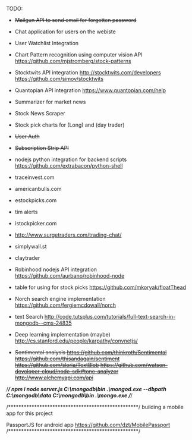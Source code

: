 TODO:
* ~~Mailgun API to send email for forgotten password~~

* Chat application for users on the webiste

* User Watchlist Integration

* Chart Pattern recognition using computer vision API
https://github.com/mjstromberg/stock-patterns

* Stocktwits API integration
http://stocktwits.com/developers
https://github.com/simov/stocktwits

* Quantopian API integration
https://www.quantopian.com/help

* Summarizer for market news

* Stock News Scraper

* Stock pick charts for (Long) and (day trader)

* ~~User Auth~~
* ~~Subscription Strip API~~

* nodejs python integration for backend scripts
https://github.com/extrabacon/python-shell

* traceinvest.com
* americanbulls.com
* estockpicks.com
* tim alerts
* istockpicker.com
* http://www.surgetraders.com/trading-chat/
* simplywall.st
* claytrader


* Robinhood nodejs API integration
https://github.com/aurbano/robinhood-node

* table for using for stock picks
https://github.com/mkoryak/floatThead

* Norch search engine implementation 
https://github.com/fergiemcdowall/norch
* text Search
http://code.tutsplus.com/tutorials/full-text-search-in-mongodb--cms-24835

* Deep learning implementation (maybe)
http://cs.stanford.edu/people/karpathy/convnetjs/

* ~~Sentimental analysis 
https://github.com/thinkroth/Sentimental
https://github.com/thisandagain/sentiment
https://github.com/sloria/TextBlob
https://github.com/watson-developer-cloud/node-sdk#tone-analyzer
http://www.alchemyapi.com/api~~

/*****************************************************/
npm i
node server.js
C:\mongodb\bin .\mongod.exe --dbpath C:\mongodb\data
C:\mongodb\bin .\mongo.exe
/*****************************************************/




/**************************************************/
building a mobile app for this project

PassportJS for android app
https://github.com/dzt/MobilePassport
/**************************************************/
